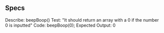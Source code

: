 ## Specs

Describe: beepBoop()
Test: "It should return an array with a 0 if the number 0 is inputted"
Code: beepBoop(0);
Expected Output: 0